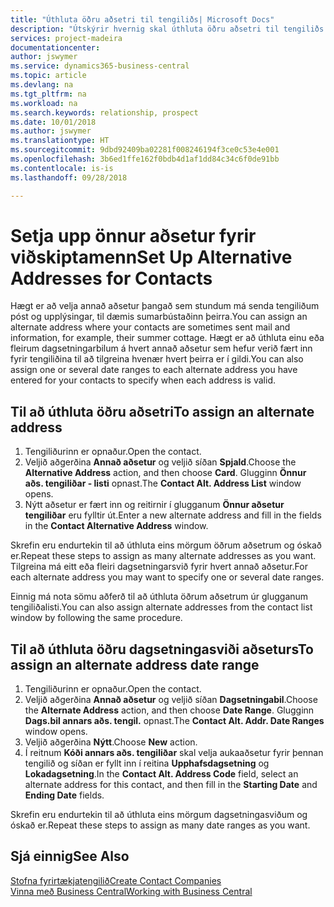 ```yaml
---
title: "Úthluta öðru aðsetri til tengiliðs| Microsoft Docs"
description: "Útskýrir hvernig skal úthluta öðru aðsetri til tengiliðs eða viðfangs, þangað sem stundum eru sendar upplýsingar til þeirra."
services: project-madeira
documentationcenter: 
author: jswymer
ms.service: dynamics365-business-central
ms.topic: article
ms.devlang: na
ms.tgt_pltfrm: na
ms.workload: na
ms.search.keywords: relationship, prospect
ms.date: 10/01/2018
ms.author: jswymer
ms.translationtype: HT
ms.sourcegitcommit: 9dbd92409ba02281f008246194f3ce0c53e4e001
ms.openlocfilehash: 3b6ed1ffe162f0bdb4d1af1dd84c34c6f0de91bb
ms.contentlocale: is-is
ms.lasthandoff: 09/28/2018

---
```

# <a name="set-up-alternative-addresses-for-contacts"></a><span data-ttu-id="fde3b-103">Setja upp önnur aðsetur fyrir viðskiptamenn</span><span class="sxs-lookup"><span data-stu-id="fde3b-103">Set Up Alternative Addresses for Contacts</span></span>
<span data-ttu-id="fde3b-104">Hægt er að velja annað aðsetur þangað sem stundum má senda tengiliðum póst og upplýsingar, til dæmis sumarbústaðinn þeirra.</span><span class="sxs-lookup"><span data-stu-id="fde3b-104">You can assign an alternate address where your contacts are sometimes sent mail and information, for example, their summer cottage.</span></span> <span data-ttu-id="fde3b-105">Hægt er að úthluta einu eða fleirum dagsetningarbilum á hvert annað aðsetur sem hefur verið fært inn fyrir tengiliðina til að tilgreina hvenær hvert þeirra er í gildi.</span><span class="sxs-lookup"><span data-stu-id="fde3b-105">You can also assign one or several date ranges to each alternate address you have entered for your contacts to specify when each address is valid.</span></span>

## <a name="to-assign-an-alternate-address"></a><span data-ttu-id="fde3b-106">Til að úthluta öðru aðsetri</span><span class="sxs-lookup"><span data-stu-id="fde3b-106">To assign an alternate address</span></span>
1. <span data-ttu-id="fde3b-107">Tengiliðurinn er opnaður.</span><span class="sxs-lookup"><span data-stu-id="fde3b-107">Open the contact.</span></span>
2. <span data-ttu-id="fde3b-108">Veljið aðgerðina **Annað aðsetur** og veljið síðan **Spjald**.</span><span class="sxs-lookup"><span data-stu-id="fde3b-108">Choose the **Alternative Address** action, and then choose **Card**.</span></span> <span data-ttu-id="fde3b-109">Glugginn **Önnur aðs. tengiliðar - listi** opnast.</span><span class="sxs-lookup"><span data-stu-id="fde3b-109">The **Contact Alt. Address List** window opens.</span></span>
3. <span data-ttu-id="fde3b-110">Nýtt aðsetur er fært inn og reitirnir í glugganum **Önnur aðsetur tengiliðar** eru fylltir út.</span><span class="sxs-lookup"><span data-stu-id="fde3b-110">Enter a new alternate address and fill in the fields in the **Contact Alternative Address** window.</span></span>

<span data-ttu-id="fde3b-111">Skrefin eru endurtekin til að úthluta eins mörgum öðrum aðsetrum og óskað er.</span><span class="sxs-lookup"><span data-stu-id="fde3b-111">Repeat these steps to assign as many alternate addresses as you want.</span></span> <span data-ttu-id="fde3b-112">Tilgreina má eitt eða fleiri dagsetningarsvið fyrir hvert annað aðsetur.</span><span class="sxs-lookup"><span data-stu-id="fde3b-112">For each alternate address you may want to specify one or several date ranges.</span></span>

<span data-ttu-id="fde3b-113">Einnig má nota sömu aðferð til að úthluta öðrum aðsetrum úr glugganum tengiliðalisti.</span><span class="sxs-lookup"><span data-stu-id="fde3b-113">You can also assign alternate addresses from the contact list window by following the same procedure.</span></span>

## <a name="to-assign-an-alternate-address-date-range"></a><span data-ttu-id="fde3b-114">Til að úthluta öðru dagsetningasviði aðseturs</span><span class="sxs-lookup"><span data-stu-id="fde3b-114">To assign an alternate address date range</span></span>
1. <span data-ttu-id="fde3b-115">Tengiliðurinn er opnaður.</span><span class="sxs-lookup"><span data-stu-id="fde3b-115">Open the contact.</span></span>
2. <span data-ttu-id="fde3b-116">Veljið aðgerðina **Annað aðsetur** og veljið síðan **Dagsetningabil**.</span><span class="sxs-lookup"><span data-stu-id="fde3b-116">Choose the **Alternate Address** action, and then choose **Date Range**.</span></span> <span data-ttu-id="fde3b-117">Glugginn **Dags.bil annars aðs. tengil.** opnast.</span><span class="sxs-lookup"><span data-stu-id="fde3b-117">The **Contact Alt. Addr. Date Ranges** window opens.</span></span>
3. <span data-ttu-id="fde3b-118">Veljið aðgerðina **Nýtt**.</span><span class="sxs-lookup"><span data-stu-id="fde3b-118">Choose **New** action.</span></span>
4. <span data-ttu-id="fde3b-119">Í reitnum **Kóði annars aðs. tengiliðar** skal velja aukaaðsetur fyrir þennan tengilið og síðan er fyllt inn í reitina **Upphafsdagsetning** og **Lokadagsetning**.</span><span class="sxs-lookup"><span data-stu-id="fde3b-119">In the **Contact Alt. Address Code** field, select an alternate address for this contact, and then fill in the **Starting Date** and **Ending Date** fields.</span></span>

<span data-ttu-id="fde3b-120">Skrefin eru endurtekin til að úthluta eins mörgum dagsetningasviðum og óskað er.</span><span class="sxs-lookup"><span data-stu-id="fde3b-120">Repeat these steps to assign as many date ranges as you want.</span></span>

## <a name="see-also"></a><span data-ttu-id="fde3b-121">Sjá einnig</span><span class="sxs-lookup"><span data-stu-id="fde3b-121">See Also</span></span>
[<span data-ttu-id="fde3b-122">Stofna fyrirtækjatengilið</span><span class="sxs-lookup"><span data-stu-id="fde3b-122">Create Contact Companies</span></span>](marketing-create-contact-companies.md)  
[<span data-ttu-id="fde3b-123">Vinna með Business Central</span><span class="sxs-lookup"><span data-stu-id="fde3b-123">Working with Business Central</span></span>](ui-work-product.md)

